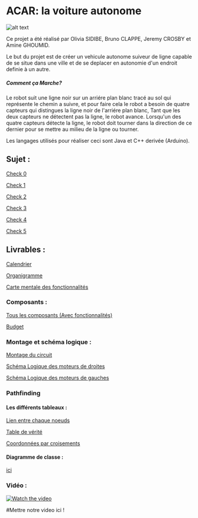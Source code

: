 
# ACAR: la voiture autonome

![alt text](https://cdn.discordapp.com/attachments/589812372240203777/589897131091951656/unknown.png)

Ce projet a été réalisé par Olivia SIDIBE, Bruno CLAPPE, Jeremy CROSBY et Amine GHOUMID.

Le but du projet est de créer un vehicule autonome suiveur de ligne capable de se situe dans une ville et de se deplacer en autonomie d'un endroit definie à un autre.

##### Comment ça Marche?
Le robot suit une ligne noir sur un arriére plan blanc tracé au sol qui représente le chemin a suivre, et pour faire cela le robot a besoin de quatre capteurs qui distingues la ligne noir de l'arriére plan blanc,  Tant que les deux capteurs ne détectent pas la ligne, le robot avance. Lorsqu'un des quatre capteurs détecte la ligne, le robot doit tourner dans la direction de ce dernier pour se mettre au milieu de la ligne ou tourner.

Les langages utilisés pour réaliser ceci sont Java et C++ derivée (Arduino).
## Sujet :

[Check 0](https://moodle-exia.cesi.fr/mod/resource/view.php?id=14549)

[Check 1](https://moodle-exia.cesi.fr/mod/resource/view.php?id=18927)

[Check 2](https://moodle-exia.cesi.fr/mod/resource/view.php?id=14568)

[Check 3]()

[Check 4]()

[Check 5]()

## Livrables :

[Calendrier](https://cdn.discordapp.com/attachments/589898423646420994/589942272410517545/unknown.png)

[Organigramme](https://cdn.discordapp.com/attachments/589898423646420994/589935639894425600/Organigramme.pdf)

[Carte mentale des fonctionnalités](https://cdn.discordapp.com/attachments/589898423646420994/589942547137298445/GetAttachmentThumbnail.png) 

### Composants :

[Tous les composants (Avec fonctionnalités)](https://cdn.discordapp.com/attachments/589898423646420994/589932578937503745/Tous_les_composants.pdf)

[Budget](https://cdn.discordapp.com/attachments/589898423646420994/589918827232493589/Budget.xlsx)

### Montage et schéma logique :

[Montage du circuit](https://cdn.discordapp.com/attachments/589898423646420994/589932545106378858/Montage_et_description.pdf)

[Schéma Logique des moteurs de droites](https://cdn.discordapp.com/attachments/589898423646420994/589914812503294131/Moteurs_droits.circ)

[Schéma Logique des moteurs de gauches](https://cdn.discordapp.com/attachments/589898423646420994/589914884792385546/Moteurs_gauches.circ)

### Pathfinding
#### Les différents tableaux :
[Lien entre chaque noeuds](https://cdn.discordapp.com/attachments/589898423646420994/589921640197128202/1.xlsx)

[Table de vérité](https://cdn.discordapp.com/attachments/589898423646420994/589921642684219393/2.xlsx)

[Coordonnées par croisements](https://cdn.discordapp.com/attachments/589898423646420994/589921647876767776/3.xlsx)

#### Diagramme de classe :

[ici]()

### Vidéo :

[![Watch the video](https://cdn.discordapp.com/attachments/358708954454294538/585036461976584192/unknown.png)](https://www.youtube.com/watch?v=7thQV9Wrm5w)

#Mettre notre video ici !

